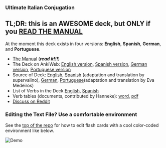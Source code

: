 ### Ultimate Italian Conjugation

## TL;DR: this is an AWESOME deck, but ONLY if you [READ THE MANUAL](http://www.asiteaboutnothing.net/w_italian-conjugation-flashcards.html)

At the moment this deck exists in four versions: **English**, **Spanish**, **German**, and **Portuguese**.

- [The Manual](http://www.asiteaboutnothing.net/w_italian-conjugation-flashcards.html) (**_read it!!!_**)
- The Deck on AnkiWeb: [English version](https://ankiweb.net/shared/info/1891639832), [Spanish version](https://ankiweb.net/shared/info/464687840), [German version](https://ankiweb.net/shared/info/1637895544), [Portuguese version](https://ankiweb.net/shared/info/968510385)
- Source of Deck: [English](https://github.com/boolbag/Anki-Goodies/blob/master/Decks/Italian/Source/Ultimate%20Italian%20Conjugation.4anki), [Spanish](https://github.com/boolbag/Anki-Goodies/blob/master/Decks/Italian/Source/Domina%20la%20Conjugaci%C3%B3n%20Italiana.4anki) (adaptation and translation by supervalino), [German](https://github.com/boolbag/Anki-Goodies/blob/master/Decks/Italian/Source/Italienische%20Konjugation%20Meistern.4anki3), [Portuguese](https://github.com/boolbag/Anki-Goodies/blob/master/Decks/Italian/Source/Conjuga%C3%A7%C3%B5es%20Verbais%20de%20Italiano.4anki)(adaptation and translation by Eva Medeiros)
- List of Verbs in the Deck [English](https://github.com/boolbag/Anki-Goodies/blob/master/Decks/Italian/Source/Description%20for%20Anki%20Deck.txt), [Spanish](https://github.com/boolbag/Anki-Goodies/blob/master/Decks/Italian/Source/Descripci%C3%B3n%20para%20Mazo%20de%20Anki.txt)
- Verb tables (documents, contributed by Hanneke): [word](https://github.com/boolbag/Anki-Goodies/blob/master/Decks/Italian/Verb%20Tables/Coniugazione%20verbi%20italiani.docx), [pdf](https://github.com/boolbag/Anki-Goodies/blob/master/Decks/Italian/Verb%20Tables/Coniugazione%20verbi%20italiani.pdf)
- [Discuss on Reddit](https://www.reddit.com/r/Anki/comments/e53qj9/deck_ultimate_italian_conjugation/)

### Editing the Text File? Use a comfortable environment

See the [top of the repo](https://github.com/boolbag/Anki-Goodies) for how to edit flash cards with a cool color-coded environment like below.

![Demo](https://github.com/boolbag/Anki-Goodies/blob/master/Creating%20Notes%20in%20Text%20Editor/Syntax%20Coloring%20Scheme%20for%20EditPad%20Pro/demo/screen-clip.jpg)
